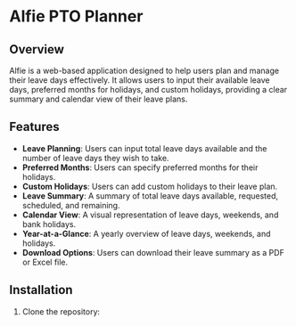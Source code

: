 # Alfie PTO Planner

## Overview
Alfie is a web-based application designed to help users plan and manage their leave days effectively. It allows users to input their available leave days, preferred months for holidays, and custom holidays, providing a clear summary and calendar view of their leave plans.

## Features
- **Leave Planning**: Users can input total leave days available and the number of leave days they wish to take.
- **Preferred Months**: Users can specify preferred months for their holidays.
- **Custom Holidays**: Users can add custom holidays to their leave plan.
- **Leave Summary**: A summary of total leave days available, requested, scheduled, and remaining.
- **Calendar View**: A visual representation of leave days, weekends, and bank holidays.
- **Year-at-a-Glance**: A yearly overview of leave days, weekends, and holidays.
- **Download Options**: Users can download their leave summary as a PDF or Excel file.

## Installation
1. Clone the repository:
